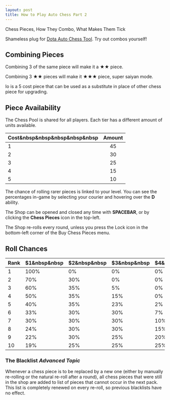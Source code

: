 ```yaml
---
layout: post
title: How to Play Auto Chess Part 2
---
```


Chess Pieces, How They Combo, What Makes Them Tick

Shameless plug for [Dota Auto Chess Tool](http://dota.wassuh.com). Try out combos yourself!

## Combining Pieces

Combining 3 of the same piece will make it a ★★ piece.

Combining 3 ★★ pieces will make it ★★★ piece, super saiyan mode. 

Io is a 5 cost piece that can be used as a substitute in place of other chess piece for upgrading.

## Piece Availability

The Chess Pool is shared for all players. Each tier has a different amount of units available.

| Cost&nbsp&nbsp&nbsp&nbsp&nbsp          | Amount |
| ------------- |:---------------:|
| 1             | 45              |
| 2             | 30              |
| 3             | 25              |
| 4             | 15              |
| 5             | 10              |

The chance of rolling rarer pieces is linked to your level. You can see the percentages in-game by selecting your courier and hovering over the **D** ability.

The Shop can be opened and closed any time with **SPACEBAR**, or by clicking the **Chess Pieces** icon in the top-left. 

The Shop re-rolls every round, unless you press the Lock icon in the bottom-left corner of the Buy Chess Pieces menu.

## Roll Chances

|Rank |$1&nbsp&nbsp|$2&nbsp&nbsp|$3&nbsp&nbsp|$4&nbsp&nbsp|$5&nbsp&nbsp|
|-----|-----------|-------------|---------|-----------|--------------|
|1	  |100%	      |0%	        |0%	      |0%	      |0%            |
|2	  |70%	      |30%          |0%	      |0%         |0%            |
|3	  |60%	      |35%          |5%	      |0%	      |0%            |
|4	  |50%	      |35%          |15%	  |0%	      |0%            |
|5	  |40%	      |35%          |23%	  |2%	      |0%            |
|6	  |33%	      |30%          |30%	  |7%	      |0%            |
|7	  |30%	      |30%          |30%	  |10%	      |0%            |
|8	  |24%	      |30%          |30%	  |15%	      |1%            |
|9	  |22%	      |30%          |25%	  |20%	      |3%            |
|10	  |19%	      |25%          |25%	  |25%	      |6%            |

### The Blacklist *Advanced Topic*

Whenever a chess piece is to be replaced by a new one (either by manually re-rolling or the natural re-roll after a round), all chess pieces that were still in the shop are added to list of pieces that cannot occur in the next pack. This list is completely renewed on every re-roll, so previous blacklists have no effect.